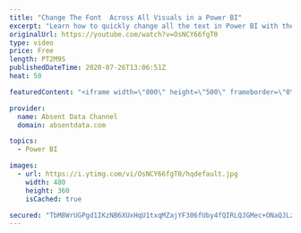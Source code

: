 ```yaml
---
title: "Change The Font  Across All Visuals in a Power BI"
excerpt: "Learn how to quickly change all the text in Power BI with the theme options in Power BI"
originalUrl: https://youtube.com/watch?v=OsNCY66fgT0
type: video
price: Free
length: PT2M9S
publishedDateTime: 2020-07-26T13:06:51Z
heat: 50

featuredContent: "<iframe width=\"800\" height=\"500\" frameborder=\"0\" src=\"https://www.youtube.com/embed/OsNCY66fgT0\" allow=\"accelerometer; autoplay; encrypted-media; gyroscope; picture-in-picture\" allowfullscreen></iframe>"

provider:
  name: Absent Data Channel
  domain: absentdata.com

topics:
  - Power BI

images:
  - url: https://i.ytimg.com/vi/OsNCY66fgT0/hqdefault.jpg
    width: 480
    height: 360
    isCached: true

secured: "TbM8WrUGPgd1IKzNB6XUxHqU1txqMZajYF306fUby4fQIRLQJGMec+ONaQJLzlEnHFbwfeiV13qssm6FUHL0LWtdMqRD4q/7XlmsU1Rgb4Ed38atCrtaXZhOz9uEYBBZv3uPJH+I9CSDI0M68amQ5W8gBJDzcfbddb1BxPYjSw+Zh0n4L11d+miSxWtUHTkE6ddmvgPDJ1n5mpscZECubVgIqK4i3jXRrkOvIvp5oMxEaoDPpQXaD3b0UqLKdbpNMPaI4YyKUGCsc7qL2zLgRtN4DKI4nXfAdttaXal2WVyVLVf4S2TRhQmwLUl2XFXDrNTTOLt59GD24KOnc7zvDkfwaq4pKfnVf8VwCSEp/+ZsF23grqIg0snJb5HKZr7Et+1cDiybTJLeZbIvQm1/A2HclAX4fUxCL9gYlss3JBw=;1KWbvJtW9hVq0EkJ61fJ1A=="
---
```


